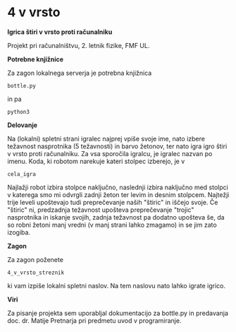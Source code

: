 # 4 v vrsto

__Igrica štiri v vrsto proti računalniku__

Projekt pri računalništvu, 2. letnik fizike, FMF UL.

__Potrebne knjižnice__

Za zagon lokalnega serverja je potrebna knjižnica

    bottle.py

in pa

    python3

__Delovanje__

Na (lokalni) spletni strani igralec najprej vpiše svoje ime, nato izbere težavnost nasprotnika (5 težavnosti) in barvo žetonov, ter nato igra igro štiri v vrsto proti računalniku. Za vsa sporočila igralcu, je igralec nazvan po imenu.
Koda, ki robotom narekuje kateri stolpec izberejo, je v

    cela_igra

Najlažji robot izbira stolpce naključno, naslednji izbira naključno med stolpci v katerega smo mi odvrgli zadnji žeton ter levim in desnim stolpcem. Najtežji trije leveli upoštevajo tudi preprečevanje naših "štiric" in iščejo svoje. Če "štiric" ni, predzadnja težavnost upošteva preprečevanje "trojic" nasprotnika in iskanje svojih, zadnja težavnost pa dodatno upošteva še, da so robni žetoni manj vredni (v manj strani lahko zmagamo) in se jim zato izogiba.

__Zagon__

Za zagon poženete

    4_v_vrsto_streznik

ki vam izpiše lokalni spletni naslov. Na tem naslovu nato lahko igrate igrico.

__Viri__

Za pisanje projekta sem uporabljal dokumentacijo za bottle.py in predavanja doc. dr. Matije Pretnarja pri predmetu uvod v programiranje.
